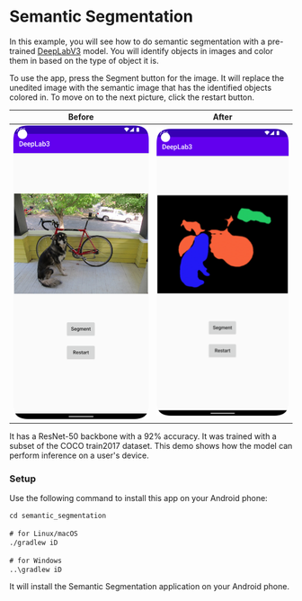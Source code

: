 # Semantic Segmentation

In this example, you will see how to do semantic segmentation with a pre-trained 
[DeepLabV3](https://pytorch.org/hub/pytorch_vision_deeplabv3_resnet101/) model. You
will identify objects in images and color them in based on the type of object it is.

To use the app, press the Segment button for the image. It will replace the unedited image with the
semantic image that has the identified objects colored in. To move on to the next picture, click
the restart button.

|             Before              |             After              |
|:-------------------------------:|:------------------------------:|
| ![](src/main/assets/before.png) | ![](src/main/assets/after.png) |

It has a ResNet-50 backbone with a 92% accuracy. It was trained with a subset of the COCO train2017 dataset. This demo 
shows how the model can perform inference on a user's device.

### Setup
Use the following command to install this app on your Android phone:

```
cd semantic_segmentation

# for Linux/macOS
./gradlew iD

# for Windows
..\gradlew iD
```

It will install the Semantic Segmentation application on your Android phone.